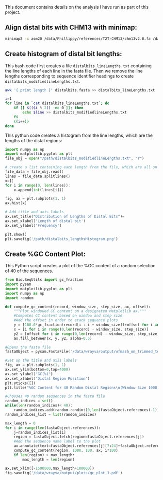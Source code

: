 This document contains details on the analysis I have run as part of this project.

## Align distal bits with CHM13 with minimap:
```sh
minimap2 -x asm20 /data/Phillippy/references/T2T-CHM13/chm13v2.0.fa /data/Phillippy2/projects/acro_comparisons/hprc/distal/distalbits.fasta > /data/Phillippy2/projects/acro_comparisons/hprc/chm13_to_distalbits.paf
```

## Create histogram of distal bit lengths:
This bash code first creates a file `distalbits_lineLengths.txt` containing the line lengths of each line in the fasta file. Then we remove the line lengths corresponding to sequence identifier headings to create `distalbits_modifiedlineLengths.txt`.
```bash
awk '{ print length }' distalbits.fasta >> distalbits_lineLengths.txt

i=1
for line in `cat distalbits_lineLengths.txt`; do
    if [[ $(($i % 2)) -eq 0 ]]; then
        echo $line >> distalbits_modifiedlineLengths.txt
    fi
    ((i++))
done
```
This python code creates a histogram from the line lengths, which are the lengths of the distal regions:
```python
import numpy as np
import matplotlib.pyplot as plt
file_obj = open("/path/distalbits_modifiedlineLengths.txt", "r")

# create a list containing each length from the file, which are all on separate lines in the file
file_data = file_obj.read()
lines = file_data.splitlines()
x=[]
for i in range(0, len(lines)):
    x.append(int(lines[i]))

fig, ax = plt.subplots(1, 1)
ax.hist(x)

# Add title and axis labels
ax.set_title("Distribution of Lengths of Distal Bits")=
ax.set_xlabel('Length of distal bit')
ax.set_ylabel('Frequency')

plt.show()
plt.savefig('/path/distalbits_lengthsHistogram.png')
```

## Create %GC Content Plot:
This Python script creates a plot of the %GC content of a random selection of 40 of the sequences.
```python
from Bio.SeqUtils import gc_fraction
import pysam
import matplotlib.pyplot as plt
import numpy as np
import random

def compute_gc_content(record, window_size, step_size, ax, offset):
    """Plot windowed GC content on a designated Matplotlib ax."""
    #Computes GC content based on window and step size
    #Add the offset in order to stack sequence plots
    y = [100.0*gc_fraction(record[i : i + window_size])+offset for i in range(0,len(record) - window_size, step_size)]
    x = [i for i in range(0,len(record) - window_size, step_size)]
    y2 = [offset for i in range(0,len(record) - window_size, step_size)]
    ax.fill_between(x, y, y2, alpha=0.5)

#Opens the fasta file
fastaObject = pysam.FastaFile('/data/wrayva/output/wfmash_on_trimmed_to_chm13/query.fa')

#Set up the title and axis labels
fig, ax = plt.subplots(1, 1)
ax.set_ylim(bottom=0,top=4000)
ax.set_ylabel("GC(%)")
ax.set_xlabel("Distal Region Position")
plt.yticks([])
plt.title("%GC Content for 40 Random Distal Regions\n(Window Size 1000, Step Size 100)")

#Chooses 40 random sequences in the fasta file
random_indices = set()
while(len(random_indices)< 40):
    random_indices.add(random.randint(0,len(fastaObject.references)-1))
random_indices_list = list(random_indices)

max_length = 0
for i in range(len(fastaObject.references)):
    j=random_indices_list[i]
    region = fastaObject.fetch(region=fastaObject.references[j])
    #Add the sequence name label to the plot
    ax.annotate(text=fastaObject.references[j][7:24]+fastaObject.references[j][30], xy=(-1400000,i*100+10), fontsize=0.5)
    compute_gc_content(region, 1000, 100, ax, i*100)
    if len(region) > max_length:
        max_length = len(region)

ax.set_xlim([-1500000,max_length+100000])
fig.savefig('/data/wrayva/output/plots/gc_plot_1.pdf')
```
